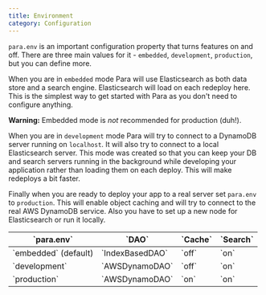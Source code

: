 ```yaml
---
title: Environment
category: Configuration
---
```


`para.env` is an important configuration property that turns features on and off. There are three main
values for it - `embedded`, `development`, `production`, but you can define more.

When you are in `embedded` mode Para will use Elasticsearch as both data store and a search engine. Elasticsearch will
load on each redeploy here. This is the simplest way to get started with Para as you don't need to configure anything.

**Warning:** Embedded mode is _not_ recommended for production (duh!).

When you are in `development` mode Para will try to connect to a DynamoDB server running on `localhost`. It will also
try to connect to a local Elasticsearch server. This mode was created so that you can keep your DB and search
servers running in the background while developing your application rather than loading them on each deploy. This will
make redeploys a bit faster.

Finally when you are ready to deploy your app to a real server set `para.env` to `production`. This will enable object
caching and will try to connect to the real AWS DynamoDB service. Also you have to set up a new node for Elasticsearch
or run it locally.

<table class="table table-striped">
	<thead>
		<tr>
			<th>`para.env`</th>
			<th>`DAO`</th>
			<th>`Cache`</th>
			<th>`Search`</th>
		</tr>
	</thead>
	<tbody>
		<tr><td>`embedded` (default)</td><td>`IndexBasedDAO`</td><td>`off`</td><td>`on`</td></tr>
		<tr><td>`development`</td><td>`AWSDynamoDAO`</td><td>`off`</td><td>`on`</td></tr>
		<tr><td>`production`</td><td>`AWSDynamoDAO`</td><td>`on`</td><td>`on`</td></tr>
	</tbody>
</table>

